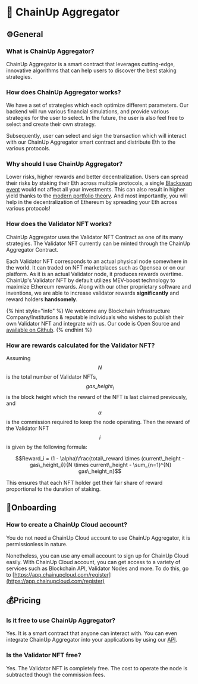 # 🍧 ChainUp Aggregator

## :gear:General

### What is ChainUp Aggregator?

ChainUp Aggregator is a smart contract that leverages cutting-edge, innovative algorithms that can help users to discover the best staking strategies.

### How does ChainUp Aggregator works?

We have a set of strategies which each optimize different parameters. Our backend will run various financial simulations, and provide various strategies for the user to select. In the future, the user is also feel free to select and create their own strategy.&#x20;

Subsequently, user can select and sign the transaction which will interact with our ChainUp Aggregator smart contract and distribute Eth to the various protocols.

### Why should I use ChainUp Aggregator?

Lower risks, higher rewards and better decentralization. Users can spread their risks by staking their Eth across multiple protocols, a single [Blackswan event](https://en.wikipedia.org/wiki/Black\_swan\_theory) would not affect all your investments. This can also result in higher yield thanks to the [modern portfolio theory](https://www.investopedia.com/terms/m/modernportfoliotheory.asp). And most importantly, you will help in the decentralization of Ethereum by spreading your Eth across various protocols!

### How does the Validator NFT works?

ChainUp Aggregator uses the Validator NFT Contract as one of its many strategies. The Validator NFT currently can be minted through the ChainUp Aggregator Contract.&#x20;

Each Validator NFT corresponds to an actual physical node somewhere in the world. It can traded on NFT marketplaces such as Opensea or on our platform. As it is an actual Validator node, it produces rewards overtime. ChainUp's Validator NFT by default utilizes MEV-boost technology to maximize Ethereum rewards. Along with our other proprietary software and inventions, we are able to increase validator rewards **significantly** and reward holders **handsomely**.

{% hint style="info" %}
We welcome any Blockchain Infrastructure Company/Institutions & reputable individuals who wishes to publish their own Validator NFT and integrate with us. Our code is Open Source and [available on Github](https://github.com/ChainUp-Cloud).
{% endhint %}

### How are rewards calculated for the Validator NFT?

Assuming $$N$$ is the total number of Validator NFTs, $$gas\_height_i$$ is the block height which the reward of the NFT is last claimed previously, and $$\alpha$$ is the commission required to keep the node operating. Then the reward of the Validator NFT $$i$$ is given by the following formula:&#x20;

$$Reward_i = (1 - \alpha)\frac{total\_reward \times (current\_height - gas\_height_i)}{N \times current\_height - \sum_{n=1}^{N} gas\_height_n}$$

This ensures that each NFT holder get their fair share of reward proportional to the duration of staking.

## :rocket:Onboarding

### How to create a ChainUp Cloud account?

You do not need a ChainUp Cloud account to use ChainUp Aggregator, it is permissionless in nature.&#x20;

Nonetheless, you can use any email account to sign up for ChainUp Cloud easily. With ChainUp Cloud account, you can get access to a variety of services such as Blockchain API, Validator Nodes and more. To do this, go to [https://app.chainupcloud.com/register](https://app.chainupcloud.com/register)

## 💰Pricing <a href="#pricing" id="pricing"></a>

### Is it free to use ChainUp Aggregator? <a href="#is-it-free-to-use-chainup-clouds-services" id="is-it-free-to-use-chainup-clouds-services"></a>

Yes. It is a smart contract that anyone can interact with. You can even integrate ChainUp Aggregator into your applications by using our [API](../../../introduction/for-developers/use-chainup-aggregator-api.md).

### Is the Validator NFT free?

Yes. The Validator NFT is completely free. The cost to operate the node is subtracted though the commission fees.
